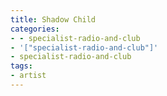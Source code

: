 ```yaml
---
title: Shadow Child
categories:
- - specialist-radio-and-club
- '["specialist-radio-and-club"]'
- specialist-radio-and-club
tags:
- artist
---
```


